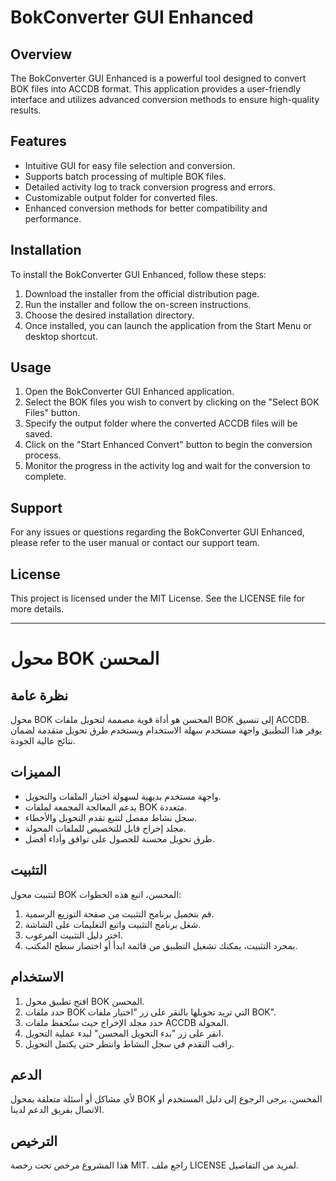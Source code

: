 # BokConverter GUI Enhanced

## Overview
The BokConverter GUI Enhanced is a powerful tool designed to convert BOK files into ACCDB format. This application provides a user-friendly interface and utilizes advanced conversion methods to ensure high-quality results.

## Features
- Intuitive GUI for easy file selection and conversion.
- Supports batch processing of multiple BOK files.
- Detailed activity log to track conversion progress and errors.
- Customizable output folder for converted files.
- Enhanced conversion methods for better compatibility and performance.

## Installation
To install the BokConverter GUI Enhanced, follow these steps:

1. Download the installer from the official distribution page.
2. Run the installer and follow the on-screen instructions.
3. Choose the desired installation directory.
4. Once installed, you can launch the application from the Start Menu or desktop shortcut.

## Usage
1. Open the BokConverter GUI Enhanced application.
2. Select the BOK files you wish to convert by clicking on the "Select BOK Files" button.
3. Specify the output folder where the converted ACCDB files will be saved.
4. Click on the "Start Enhanced Convert" button to begin the conversion process.
5. Monitor the progress in the activity log and wait for the conversion to complete.

## Support
For any issues or questions regarding the BokConverter GUI Enhanced, please refer to the user manual or contact our support team.

## License
This project is licensed under the MIT License. See the LICENSE file for more details.

---

# محول BOK المحسن

## نظرة عامة
محول BOK المحسن هو أداة قوية مصممة لتحويل ملفات BOK إلى تنسيق ACCDB. يوفر هذا التطبيق واجهة مستخدم سهلة الاستخدام ويستخدم طرق تحويل متقدمة لضمان نتائج عالية الجودة.

## المميزات
- واجهة مستخدم بديهية لسهولة اختيار الملفات والتحويل.
- يدعم المعالجة المجمعة لملفات BOK متعددة.
- سجل نشاط مفصل لتتبع تقدم التحويل والأخطاء.
- مجلد إخراج قابل للتخصيص للملفات المحولة.
- طرق تحويل محسنة للحصول على توافق وأداء أفضل.

## التثبيت
لتثبيت محول BOK المحسن، اتبع هذه الخطوات:

1. قم بتحميل برنامج التثبيت من صفحة التوزيع الرسمية.
2. شغل برنامج التثبيت واتبع التعليمات على الشاشة.
3. اختر دليل التثبيت المرغوب.
4. بمجرد التثبيت، يمكنك تشغيل التطبيق من قائمة ابدأ أو اختصار سطح المكتب.

## الاستخدام
1. افتح تطبيق محول BOK المحسن.
2. حدد ملفات BOK التي تريد تحويلها بالنقر على زر "اختيار ملفات BOK".
3. حدد مجلد الإخراج حيث ستُحفظ ملفات ACCDB المحولة.
4. انقر على زر "بدء التحويل المحسن" لبدء عملية التحويل.
5. راقب التقدم في سجل النشاط وانتظر حتى يكتمل التحويل.

## الدعم
لأي مشاكل أو أسئلة متعلقة بمحول BOK المحسن، يرجى الرجوع إلى دليل المستخدم أو الاتصال بفريق الدعم لدينا.

## الترخيص
هذا المشروع مرخص تحت رخصة MIT. راجع ملف LICENSE لمزيد من التفاصيل.